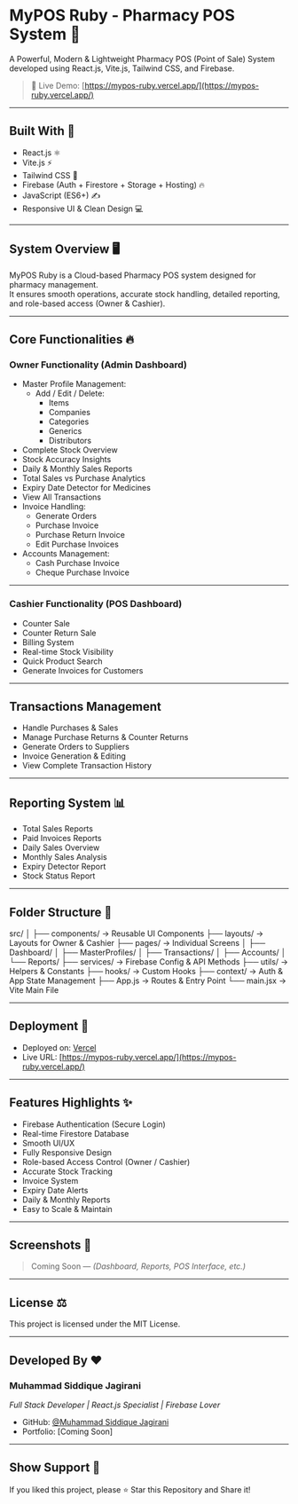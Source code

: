 # MyPOS Ruby - Pharmacy POS System 💊

A Powerful, Modern & Lightweight Pharmacy POS (Point of Sale) System developed using React.js, Vite.js, Tailwind CSS, and Firebase.

> 🚀 Live Demo: [https://mypos-ruby.vercel.app/](https://mypos-ruby.vercel.app/)

---

## Built With 🚀

- React.js ⚛️
- Vite.js ⚡
- Tailwind CSS 🎨
- Firebase (Auth + Firestore + Storage + Hosting) 🔥
- JavaScript (ES6+) ✍️
- Responsive UI & Clean Design 💻

---

## System Overview 🖥️

MyPOS Ruby is a Cloud-based Pharmacy POS system designed for pharmacy management.  
It ensures smooth operations, accurate stock handling, detailed reporting, and role-based access (Owner & Cashier).

---

## Core Functionalities 🔥

### Owner Functionality (Admin Dashboard)

- Master Profile Management:
  - Add / Edit / Delete:
    - Items
    - Companies
    - Categories
    - Generics
    - Distributors
- Complete Stock Overview
- Stock Accuracy Insights
- Daily & Monthly Sales Reports
- Total Sales vs Purchase Analytics
- Expiry Date Detector for Medicines
- View All Transactions
- Invoice Handling:
  - Generate Orders
  - Purchase Invoice
  - Purchase Return Invoice
  - Edit Purchase Invoices
- Accounts Management:
  - Cash Purchase Invoice
  - Cheque Purchase Invoice

---

### Cashier Functionality (POS Dashboard)

- Counter Sale
- Counter Return Sale
- Billing System
- Real-time Stock Visibility
- Quick Product Search
- Generate Invoices for Customers

---

## Transactions Management

- Handle Purchases & Sales
- Manage Purchase Returns & Counter Returns
- Generate Orders to Suppliers
- Invoice Generation & Editing
- View Complete Transaction History

---

## Reporting System 📊

- Total Sales Reports
- Paid Invoices Reports
- Daily Sales Overview
- Monthly Sales Analysis
- Expiry Detector Report
- Stock Status Report

---

## Folder Structure 📁

src/ │ ├── components/ → Reusable UI Components ├── layouts/ → Layouts for Owner & Cashier ├── pages/ → Individual Screens │ ├── Dashboard/ │ ├── MasterProfiles/ │ ├── Transactions/ │ ├── Accounts/ │ └── Reports/ ├── services/ → Firebase Config & API Methods ├── utils/ → Helpers & Constants ├── hooks/ → Custom Hooks ├── context/ → Auth & App State Management ├── App.js → Routes & Entry Point └── main.jsx → Vite Main File


---

## Deployment 🚀

- Deployed on: [Vercel](https://vercel.com/)
- Live URL: [https://mypos-ruby.vercel.app/](https://mypos-ruby.vercel.app/)

---

## Features Highlights ✨

- Firebase Authentication (Secure Login)
- Real-time Firestore Database
- Smooth UI/UX
- Fully Responsive Design
- Role-based Access Control (Owner / Cashier)
- Accurate Stock Tracking
- Invoice System
- Expiry Date Alerts
- Daily & Monthly Reports
- Easy to Scale & Maintain

---

## Screenshots 📸

> Coming Soon — *(Dashboard, Reports, POS Interface, etc.)*

---

## License ⚖️

This project is licensed under the MIT License.

---

## Developed By ❤️

### Muhammad Siddique Jagirani  
*Full Stack Developer | React.js Specialist | Firebase Lover*

- GitHub: [@Muhammad Siddique Jagirani](https://github.com/Siddique145)
- Portfolio: [Coming Soon]

---

## Show Support 💖

If you liked this project, please ⭐️ Star this Repository and Share it!
